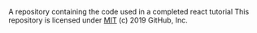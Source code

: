 A repository containing the code used in a completed react tutorial
This repository is licensed under [MIT](../LICENSE) (c) 2019 GitHub, Inc.
